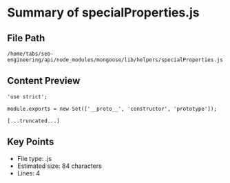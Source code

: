 # Summary of specialProperties.js
  
## File Path
`/home/tabs/seo-engineering/api/node_modules/mongoose/lib/helpers/specialProperties.js`

## Content Preview
```
'use strict';

module.exports = new Set(['__proto__', 'constructor', 'prototype']);

[...truncated...]
```

## Key Points
- File type: .js
- Estimated size: 84 characters
- Lines: 4
